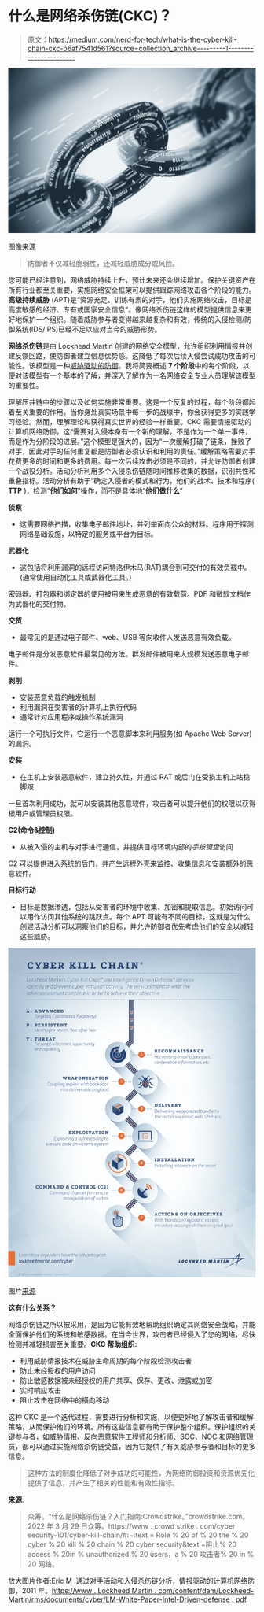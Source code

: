 # 什么是网络杀伤链(CKC)？

> 原文：<https://medium.com/nerd-for-tech/what-is-the-cyber-kill-chain-ckc-b6af7541d561?source=collection_archive---------1----------------------->

![](img/58058becccce15a7ae592bccff21e1bc.png)

图像[来源](https://www.e-spincorp.com/what-is-cyber-kill-chain/)

> 防御者不仅减轻脆弱性，还减轻威胁成分或风险。

您可能已经注意到，网络威胁持续上升，预计未来还会继续增加。保护关键资产在所有行业都至关重要，实施网络安全框架可以提供跟踪网络攻击各个阶段的能力。**高级持续威胁** (APT)是“资源充足、训练有素的对手，他们实施网络攻击，目标是高度敏感的经济、专有或国家安全信息”。像网络杀伤链这样的模型提供信息来更好地保护一个组织。随着威胁参与者变得越来越复杂和有效，传统的入侵检测/防御系统(IDS/IPS)已经不足以应对当今的威胁形势。

**网络杀伤链**是由 Lockhead Martin 创建的网络安全模型，允许组织利用情报并创建反馈回路，使防御者建立信息优势感。这降低了每次后续入侵尝试成功攻击的可能性。该模型是一种[威胁驱动的防御](https://www.lockheedmartin.com/content/dam/lockheed-martin/rms/documents/cyber/LM-White-Paper-Intel-Driven-Defense.pdf)。我将简要概述 **7 个阶段**中的每个阶段，以便对该模型有一个基本的了解，并深入了解作为一名网络安全专业人员理解该模型的重要性。

理解压井链中的步骤以及如何实施非常重要。这是一个反复的过程，每个阶段都起着至关重要的作用。当你身处真实场景中每一步的战壕中，你会获得更多的实践学习经验。然而，理解理论和获得真实世界的经验一样重要。CKC 需要情报驱动的计算机网络防御，这“需要对入侵本身有一个新的理解，不是作为一个单一事件，而是作为分阶段的进展。”这个模型是强大的，因为“一次缓解打破了链条，挫败了对手，因此对手的任何重复都是防御者必须认识和利用的责任。”缓解策略需要对手花费更多的时间和更多的费用。每一次后续攻击必须是不同的，并允许防御者创建一个战役分析。活动分析利用多个入侵杀伤链随时间推移收集的数据，识别共性和重叠指标。活动分析有助于“确定入侵者的模式和行为，他们的战术、技术和程序( **TTP** )，检测“**他们如何**”操作，而不是具体地“**他们做什么**”

**侦察**

*   这需要网络扫描，收集电子邮件地址，并列举面向公众的材料。程序用于探测网络基础设施，以特定的服务或平台为目标。

**武器化**

*   这包括将利用漏洞的远程访问特洛伊木马(RAT)耦合到可交付的有效负载中。(通常使用自动化工具或武器化工具。)

密码器、打包器和绑定器的使用被用来生成恶意的有效载荷。PDF 和微软文档作为武器化的交付物。

**交货**

*   最常见的是通过电子邮件、web、USB 等向收件人发送恶意有效负载。

电子邮件是分发恶意软件最常见的方法。群发邮件被用来大规模发送恶意电子邮件。

**剥削**

*   安装恶意负载的触发机制
*   利用漏洞在受害者的计算机上执行代码
*   通常针对应用程序或操作系统漏洞

运行一个可执行文件，它运行一个恶意脚本来利用服务(如 Apache Web Server)的漏洞。

**安装**

*   在主机上安装恶意软件，建立持久性，并通过 RAT 或后门在受损主机上站稳脚跟

一旦首次利用成功，就可以安装其他恶意软件，攻击者可以提升他们的权限以获得根用户或管理员权限。

**C2(命令&控制)**

*   从被入侵的主机与对手进行通信，并提供目标环境内部的*手按键盘*访问

C2 可以提供进入系统的后门，并产生远程外壳来监控、收集信息和安装额外的恶意软件。

**目标行动**

*   目标是数据渗透，包括从受害者的环境中收集、加密和提取信息。初始访问可以用作访问其他系统的跳跃点。每个 APT 可能有不同的目标，这就是为什么创建活动分析可以洞察他们的目标，并允许防御者优先考虑他们的安全以减轻这些威胁。

![](img/b3f7e150b77a78d22e9c773be0654e5d.png)

图片[来源](https://cystory-images.s3.amazonaws.com/blog_files/Cyber%20Kill%20Chain%20Infographic.png)

**这有什么关系？**

网络杀伤链之所以被采用，是因为它能有效地帮助组织确定其网络安全战略，并能全面保护他们的系统和敏感数据。在当今世界，攻击者已经侵入了您的网络，尽快检测并减轻损害至关重要。**CKC 帮助组织:**

*   利用威胁情报技术在威胁生命周期的每个阶段检测攻击者
*   防止未经授权的用户访问
*   防止敏感数据被未经授权的用户共享、保存、更改、泄露或加密
*   实时响应攻击
*   阻止攻击在网络中的横向移动

这种 CKC 是一个迭代过程，需要进行分析和实施，以便更好地了解攻击者和缓解策略，从而保护他们的环境。所有这些信息都有助于保护整个组织。保护组织的关键参与者，如威胁情报、反向恶意软件工程师和分析师、SOC、NOC 和网络管理员，都可以通过实施网络杀伤链受益，因为它提供了有关威胁参与者和目标的更多信息。

> 这种方法的制度化降低了对手成功的可能性，为网络防御投资和资源优先化提供了信息，并产生了相关的性能和有效性指标。

**来源**:

> 众筹。“什么是网络杀伤链？入门指南:Crowdstrike。”crowdstrike.com。2022 年 3 月 29 日众筹。https://www . crowd strike . com/cyber security-101/cyber-kill-chain/#:~:text = Role % 20 of % 20 the % 20 cyber % 20 kill % 20 chain % 20 cyber security&text =阻止% 20 access % 20in % unauthorized % 20 users，a % 20 攻击者% 20 in % 20 网络。

放大图片作者:Eric M .通过对手活动和入侵杀伤链分析，情报驱动的计算机网络防御，2011 年。[https://www . Lockheed Martin . com/content/dam/Lockheed-Martin/rms/documents/cyber/LM-White-Paper-Intel-Driven-defense . pdf](https://www.lockheedmartin.com/content/dam/lockheed-martin/rms/documents/cyber/LM-White-Paper-Intel-Driven-Defense.pdf.)